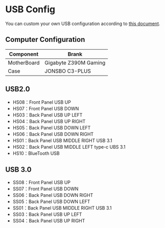 # USB Config 

You can custom your own USB configuration according to [this document](https://blog.daliansky.net/Intel-FB-Patcher-tutorial-and-insertion-pose.html#定制usb).

## Computer Configuration

Component | Brank
-|-
MotherBoard | Gigabyte Z390M Gaming
Case | JONSBO C3-PLUS

## USB2.0
- HS08：Front Panel USB UP
- HS07：Front Panel USB DOWN
- HS03：Back Panel USB UP LEFT
- HS04：Back Panel USB UP RIGHT
- HS05：Back Panel USB DOWN LEFT
- HS06：Back Panel USB DOWN RIGHT
- HS01：Back Panel USB MIDDLE RIGHT USB 3.1
- HS02：Back Panel USB MIDDLE LEFT type-c UBS 3.1
- HS10：BlueTooth USB

## USB 3.0
- SS08：Front Panel USB UP
- SS07：Front Panel USB DOWN
- SS06：Back Panel USB DOWN RIGHT
- SS05：Back Panel USB DOWN LEFT
- SS01：Back Panel USB MIDDLE RIGHT USB 3.1
- SS03：Back Panel USB UP LEFT
- SS04：Back Panel USB UP RIGHT
